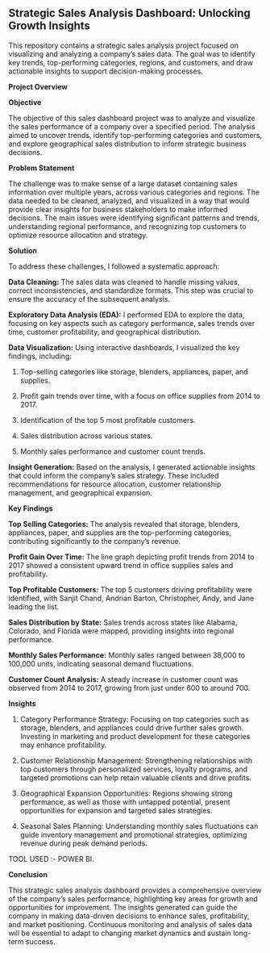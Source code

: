 ## Strategic Sales Analysis Dashboard: Unlocking Growth Insights

This repository contains a strategic sales analysis project focused on visualizing and analyzing a company’s sales data. The goal was to identify key trends, top-performing categories, regions, and customers, and draw actionable insights to support decision-making processes.

**Project Overview**

**Objective**

The objective of this sales dashboard project was to analyze and visualize the sales performance of a company over a specified period. The analysis aimed to uncover trends, identify top-performing categories and customers, and explore geographical sales distribution to inform strategic business decisions.

**Problem Statement**

The challenge was to make sense of a large dataset containing sales information over multiple years, across various categories and regions. The data needed to be cleaned, analyzed, and visualized in a way that would provide clear insights for business stakeholders to make informed decisions. The main issues were identifying significant patterns and trends, understanding regional performance, and recognizing top customers to optimize resource allocation and strategy.

**Solution**

To address these challenges, I followed a systematic approach:

**Data Cleaning:** The sales data was cleaned to handle missing values, correct inconsistencies, and standardize formats. This step was crucial to ensure the accuracy of the subsequent analysis.

**Exploratory Data Analysis (EDA):** I performed EDA to explore the data, focusing on key aspects such as category performance, sales trends over time, customer profitability, and geographical distribution.

**Data Visualization:** Using interactive dashboards, I visualized the key findings, including:

1. Top-selling categories like storage, blenders, appliances, paper, and supplies.
 
2. Profit gain trends over time, with a focus on office supplies from 2014 to 2017.
 
3. Identification of the top 5 most profitable customers.
 
4. Sales distribution across various states.
 
5. Monthly sales performance and customer count trends.

**Insight Generation:** Based on the analysis, I generated actionable insights that could inform the company’s sales strategy. These included recommendations for resource allocation, customer relationship management, and geographical expansion.

**Key Findings**

**Top Selling Categories:** The analysis revealed that storage, blenders, appliances, paper, and supplies are the top-performing categories, contributing significantly to the company’s revenue.

**Profit Gain Over Time:** The line graph depicting profit trends from 2014 to 2017 showed a consistent upward trend in office supplies sales and profitability.

**Top Profitable Customers:** The top 5 customers driving profitability were identified, with Sanjit Chand, Andrian Barton, Christopher, Andy, and Jane leading the list.

**Sales Distribution by State:** Sales trends across states like Alabama, Colorado, and Florida were mapped, providing insights into regional performance.

**Monthly Sales Performance:** Monthly sales ranged between 38,000 to 100,000 units, indicating seasonal demand fluctuations.

**Customer Count Analysis:** A steady increase in customer count was observed from 2014 to 2017, growing from just under 600 to around 700.

**Insights**

1. Category Performance Strategy: Focusing on top categories such as storage, blenders, and appliances could drive further sales growth. Investing in marketing and product development for these categories may enhance profitability.

2. Customer Relationship Management: Strengthening relationships with top customers through personalized services, loyalty programs, and targeted promotions can help retain valuable clients and drive profits.

3. Geographical Expansion Opportunities: Regions showing strong performance, as well as those with untapped potential, present opportunities for expansion and targeted sales strategies.

4. Seasonal Sales Planning: Understanding monthly sales fluctuations can guide inventory management and promotional strategies, optimizing revenue during peak demand periods.

TOOL USED :- POWER BI.

**Conclusion**

This strategic sales analysis dashboard provides a comprehensive overview of the company’s sales performance, highlighting key areas for growth and opportunities for improvement. The insights generated can guide the company in making data-driven decisions to enhance sales, profitability, and market positioning. Continuous monitoring and analysis of sales data will be essential to adapt to changing market dynamics and sustain long-term success.
